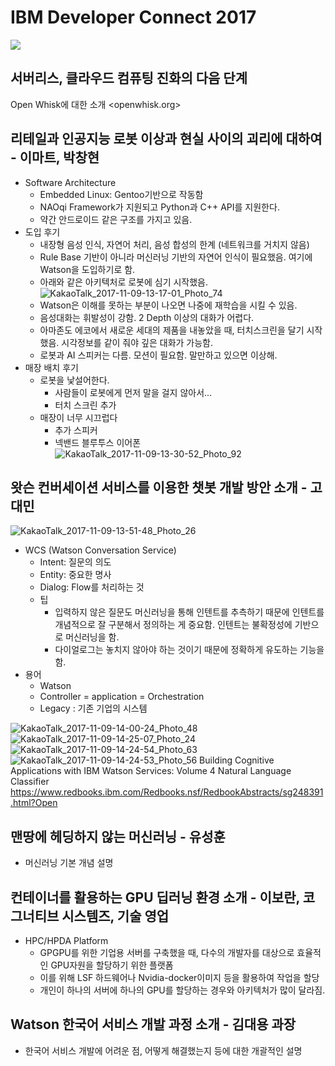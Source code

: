 # IBM Developer Connect 2017
![](media/15102006901706.jpg)
 
## 서버리스, 클라우드 컴퓨팅 진화의 다음 단계
Open Whisk에 대한 소개
<openwhisk.org>

## 리테일과 인공지능 로봇 이상과 현실 사이의 괴리에 대하여 - 이마트, 박창현

* Software Architecture
    - Embedded Linux: Gentoo기반으로 작동함
    - NAOqi Framework가 지원되고 Python과 C++ API를 지원한다. 
    - 약간 안드로이드 같은 구조를 가지고 있음. 
* 도입 후기
    - 내장형 음성 인식, 자연어 처리, 음성 합성의 한계 (네트워크를 거치지 않음) 
    - Rule Base 기반이 아니라 머신러닝 기반의 자연어 인식이 필요했음. 여기에 Watson을 도입하기로 함. 
    - 아래와 같은 아키텍처로 로봇에 심기 시작했음. 
     ![KakaoTalk_2017-11-09-13-17-01_Photo_74](media/KakaoTalk_2017-11-09-13-17-01_Photo_74.jpeg)
    - Watson은 이해를 못하는 부분이 나오면 나중에 재학습을 시킬 수 있음. 
    - 음성대화는 휘발성이 강함. 2 Depth 이상의 대화가 어렵다. 
    - 아마존도 에코에서 새로운 세대의 제품을 내놓았을 때, 터치스크린을 달기 시작했음. 시각정보를 같이 줘야 깊은 대화가 가능함. 
    - 로봇과 AI 스피커는 다름. 모션이 필요함. 말만하고 있으면 이상해. 
* 매장 배치 후기
    - 로봇을 낯설어한다. 
        - 사람들이 로봇에게 먼저 말을 걸지 않아서... 
        - 터치 스크린 추가
    - 매장이 너무 시끄럽다
        - 추가 스피커
        - 넥밴드 블루투스 이어폰                     
            ![KakaoTalk_2017-11-09-13-30-52_Photo_92](media/KakaoTalk_2017-11-09-13-30-52_Photo_92-2.jpeg)

## 왓슨 컨버세이션 서비스를 이용한 챗봇 개발 방안 소개 - 고대민
![KakaoTalk_2017-11-09-13-51-48_Photo_26](media/KakaoTalk_2017-11-09-13-51-48_Photo_26.jpeg)

* WCS (Watson Conversation Service) 
    - Intent: 질문의 의도
    - Entity: 중요한 명사
    - Dialog: Flow를 처리하는 것
    - 팁
        - 입력하지 않은 질문도 머신러닝을 통해 인텐트를 추측하기 때문에 인텐트를 개념적으로 잘 구분해서 정의하는 게 중요함. 인텐트는 불확정성에 기반으로 머신러닝을 함. 
        - 다이얼로그는 놓치지 않아야 하는 것이기 때문에 정확하게 유도하는 기능을 함. 
* 용어 
    - Watson 
    - Controller = application = Orchestration
    - Legacy : 기존 기업의 시스템

![KakaoTalk_2017-11-09-14-00-24_Photo_48](media/KakaoTalk_2017-11-09-14-00-24_Photo_48.jpeg)
![KakaoTalk_2017-11-09-14-25-07_Photo_24](media/KakaoTalk_2017-11-09-14-25-07_Photo_24.jpeg)
![KakaoTalk_2017-11-09-14-24-54_Photo_63](media/KakaoTalk_2017-11-09-14-24-54_Photo_63.jpeg)
![KakaoTalk_2017-11-09-14-24-53_Photo_56](media/KakaoTalk_2017-11-09-14-24-53_Photo_56.jpeg)
Building Cognitive Applications with IBM Watson Services: Volume 4 Natural Language Classifier
<https://www.redbooks.ibm.com/Redbooks.nsf/RedbookAbstracts/sg248391.html?Open>

## 맨땅에 헤딩하지 않는 머신러닝 - 유성훈
* 머신러닝 기본 개념 설명

## 컨테이너를 활용하는 GPU 딥러닝 환경 소개 - 이보란, 코그너티브 시스템즈, 기술 영업
* HPC/HPDA Platform
    - GPGPU를 위한 기업용 서버를 구축했을 때, 다수의 개발자를 대상으로 효율적인 GPU자원을 할당하기 위한 플랫폼
    - 이를 위해 LSF 하드웨어나 Nvidia-docker이미지 등을 활용하여 작업을 할당
    - 개인이 하나의 서버에 하나의 GPU를 할당하는 경우와 아키텍처가 많이 달라짐.
 
## Watson 한국어 서비스 개발 과정 소개 - 김대용 과장
* 한국어 서비스 개발에 어려운 점, 어떻게 해결했는지 등에 대한 개괄적인 설명
    


